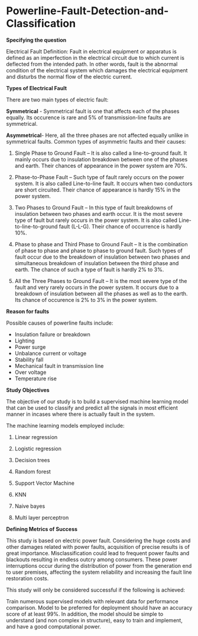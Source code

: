 # Powerline-Fault-Detection-and-Classification
**Specifying the question**

Electrical Fault Definition: Fault in electrical equipment or apparatus is defined as an imperfection in the electrical circuit due to which current is deflected from the intended path. In other words, fault is the abnormal condition of the electrical system which damages the electrical equipment and disturbs the normal flow of the electric current.


**Types of Electrical Fault**


There are two main types of electric fault:


**Symmetrical** - Symmetrical fault is one that affects each of the phases equally. Its occurence is rare and 5% of transmission-line faults are symmetrical.

**Asymmetrical**- Here, all the three phases are not affected equally unlike in symmetrical faults. Common types of asymmetric faults and their causes:


1. Single Phase to Ground Fault – It is also called a line-to-ground fault. It mainly occurs due to insulation breakdown between one of the phases and earth. Their chances of appearance in the power system are 70%.

2. Phase-to-Phase Fault – Such type of fault rarely occurs on the power system. It is also called Line-to-line fault. It occurs when two conductors are short circuited. Their chance of appearance is hardly 15% in the power system.

3. Two Phases to Ground Fault – In this type of fault breakdowns of insulation between two phases and earth occur. It is the most severe type of fault but rarely occurs in the power system. It is also called Line-to-line-to-ground fault (L-L-G). Their chance of occurrence is hardly 10%.

4. Phase to phase and Third Phase to Ground Fault – It is the combination of phase to phase and phase to phase to ground fault. Such types of fault occur due to the breakdown of insulation between two phases and simultaneous breakdown of insulation between the third phase and earth. The chance of such a type of fault is hardly 2% to 3%.

5. All the Three Phases to Ground Fault – It is the most severe type of the fault and very rarely occurs in the power system. It occurs due to a breakdown of insulation between all the phases as well as to the earth. Its chance of occurence is 2% to 3% in the power system.

**Reason for faults**

Possible causes of powerline faults include:


* Insulation failure or breakdown
* Lighting
* Power surge
* Unbalance current or voltage
* Stability fall
* Mechanical fault in transmission line
* Over voltage
* Temperature rise

**Study Objectives**

The objective of our study is to build a supervised machine learning model that can be used to classify and predict all the signals in most efficient manner in incases where there is actually fault in the system.


The machine learning models employed include:

1. Linear regression

2. Logistic regression

3. Decision trees

4. Random forest

5. Support Vector Machine

6. KNN

7. Naive bayes

8. Multi layer perceptron

**Defining Metrics of Success**

This study is based on electric power fault. Considering the huge costs and other damages related with power faults, acquisition of precise results is of great importance. Misclassification could lead to frequent power faults and blackouts resulting in endless outcry among consumers. These power interruptions occur during the distribution of power from the generation end to user premises, affecting the system reliability and increasing the fault line restoration costs.

This study will only be considered successful if the following is achieved:

Train numerous supervised models with relevant data for performance comparison. Model to be preferred for deployment should have an accuracy score of at least 99%. In addition, the model should be simple to understand (and non complex in structure), easy to train and implement, and have a good computational power.
